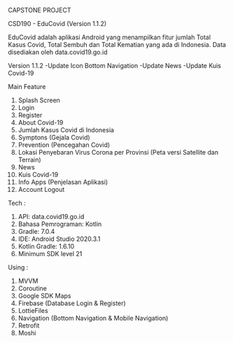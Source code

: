 CAPSTONE PROJECT

CSD190 - EduCovid (Version 1.1.2)

EduCovid adalah aplikasi Android yang menampilkan fitur jumlah Total Kasus Covid, Total 
Sembuh dan Total Kematian yang ada di Indonesia. Data disediakan oleh data.covid19.go.id

Version 1.1.2
-Update Icon Bottom Navigation
-Update News
-Update Kuis Covid-19

Main Feature
1. Splash Screen
2. Login
3. Register
4. About Covid-19
5. Jumlah Kasus Covid di Indonesia
6. Symptons (Gejala Covid)
7. Prevention (Pencegahan Covid)
8. Lokasi Penyebaran Virus Corona per Provinsi (Peta versi Satellite dan Terrain)
9. News
10. Kuis Covid-19
11. Info Apps (Penjelasan Aplikasi)
12. Account Logout

Tech :
1. API: data.covid19.go.id
2. Bahasa Pemrograman: Kotlin
3. Gradle: 7.0.4
4. IDE: Android Studio 2020.3.1
5. Kotlin Gradle: 1.6.10
6. Minimum SDK level 21

Using :
1. MVVM
2. Coroutine
3. Google SDK Maps
4. Firebase (Database Login & Register)
5. LottieFiles
6. Navigation (Bottom Navigation & Mobile Navigation)
7. Retrofit
8. Moshi
